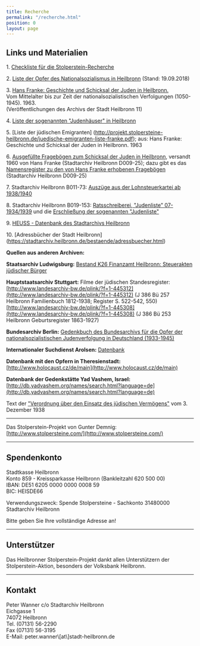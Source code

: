 ```yaml
---
title: Recherche
permalink: "/recherche.html"
position: 0
layout: page
---
```


## Links und Materialien

1\. [Checkliste für die Stolperstein-Recherche](http://projekt.stolpersteine-heilbronn.de/checkliste-stolperstein-recherchen.pdf)

2\. [Liste der Opfer des Nationalsozialismus in Heilbronn](http://projekt.stolpersteine-heilbronn.de/2018-09-19-datenbank-opfer-ns.pdf)  (Stand: 19.09.2018)

3\. [Hans Franke: Geschichte und Schicksal der Juden in Heilbronn.](https://stadtarchiv.heilbronn.de/fileadmin/daten/stadtarchiv/online-publikationen/03-vr-11-franke-juden-in-heilbronn.pdf)\
Vom Mittelalter bis zur Zeit der nationalsozialistischen Verfolgungen (1050-1945). 1963.\
\(Veröffentlichungen des Archivs der Stadt Heilbronn 11)

4\. [Liste der sogenannten "Judenhäuser" in Heilbronn](http://projekt.stolpersteine-heilbronn.de/stadta-heilbronn-liste-judenhaeuser.pdf)

5\. [Liste der jüdischen Emigranten] (http://projekt.stolpersteine-heilbronn.de/juedische-emigranten-liste-franke.pdf); aus: Hans Franke: Geschichte und Schicksal der Juden in Heilbronn. 1963 


6\. [Ausgefüllte Fragebögen zum Schicksal der Juden in Heilbronn](http://projekt.stolpersteine-heilbronn.de/stadtarchiv-heilbronn-d009-25-franke-frageboegen.pdf), versandt 1960 von Hans Franke (Stadtarchiv Heilbronn D009-25); dazu gibt es das [Namensregister zu den von Hans Franke erhobenen Fragebögen](http://projekt.stolpersteine-heilbronn.de/register-stadtarchiv-heilbronn-d009-25-franke-frageboegen.pdf)  (Stadtarchiv Heilbronn D009-25)

7\. Stadtarchiv Heilbronn B011-73: [Auszüge aus der Lohnsteuerkartei ab 1938/1940](http://projekt.stolpersteine-heilbronn.de/stadtarchiv-heilbronn-b011-73.pdf)

8\. Stadtarchiv Heilbronn B019-153: [Ratsschreiberei, "Judenliste" 07-1934/1939](http://projekt.stolpersteine-heilbronn.de/stadtarchiv-heilbronn-b019-153-ratschreiberei-judenlisten-07-1934-1939.pdf) und die [Erschließung der sogenannten "Judenliste"](http://projekt.stolpersteine-heilbronn.de/B019-153-judenlisten-auswertung.pdf)

9\. [HEUSS - Datenbank des Stadtarchivs Heilbronn](http://heuss.stadtarchiv-heilbronn.de/)

10\. [Adressbücher der Stadt Heilbronn] (https://stadtarchiv.heilbronn.de/bestaende/adressbuecher.html)

**Quellen aus anderen Archiven:**

**Staatsarchiv Ludwigsburg:** [Bestand K26 Finanzamt Heilbronn: Steuerakten jüdischer Bürger](https://www2.landesarchiv-bw.de/ofs21/olf/struktur.php?bestand=19302)

**Hauptstaatsarchiv Stuttgart:** Filme der jüdischen Standesregister:\
[http://www.landesarchiv-bw.de/plink/?f=1-445312](http://www.landesarchiv-bw.de/plink/?f=1-445312)  (J 386 Bü 257 Heilbronn Familienbuch 1812-1938; Register S. 522-542, 550)\
[http://www.landesarchiv-bw.de/plink/?f=1-445308](http://www.landesarchiv-bw.de/plink/?f=1-445308) (J 386 Bü 253 Heilbronn Geburtsregister 1863-1927)

**Bundesarchiv Berlin:** [Gedenkbuch des Bundesarchivs für die Opfer der nationalsozialistischen Judenverfolgung in Deutschland (1933-1945)](http://www.bundesarchiv.de/gedenkbuch/)

**Internationaler Suchdienst Arolsen:** [Datenbank](https://digitalcollections.its-arolsen.org/)

**Datenbank mit den Opfern in Theresienstadt:** [http://www.holocaust.cz/de/main](http://www.holocaust.cz/de/main)

**Datenbank der Gedenkstätte Yad Vashem, Israel:** [http://db.yadvashem.org/names/search.html?language=de](http://db.yadvashem.org/names/search.html?language=de)

Text der ["Verordnung über den Einsatz des jüdischen Vermögens"](http://projekt.stolpersteine-heilbronn.de/vo-juedisches-vermoegen.pdf) vom 3. Dezember 1938

---

Das Stolperstein-Projekt von Gunter Demnig: [http://www.stolpersteine.com/](http://www.stolpersteine.com/)

---

## Spendenkonto

Stadtkasse Heilbronn\
Konto 859 - Kreissparkasse Heilbronn (Bankleitzahl 620 500 00)\
IBAN: DE51 6205 0000 0000 0008 59\
BIC: HEISDE66

Verwendungszweck: Spende Stolpersteine - Sachkonto 31480000 Stadtarchiv Heilbronn

Bitte geben Sie Ihre vollständige Adresse an!

---

## Unterstützer

Das Heilbronner Stolperstein-Projekt dankt allen Unterstützern der Stolperstein-Aktion, besonders der Volksbank Heilbronn.

---

<h2>Kontakt</h2>

<p>Peter Wanner c/o Stadtarchiv Heilbronn<br>
Eichgasse 1<br>
74072 Heilbronn<br>
Tel. (07131) 56-2290<br>
Fax (07131) 56-3195<br>
E-Mail: peter.wanner\[at\]stadt-heilbronn.de</p>